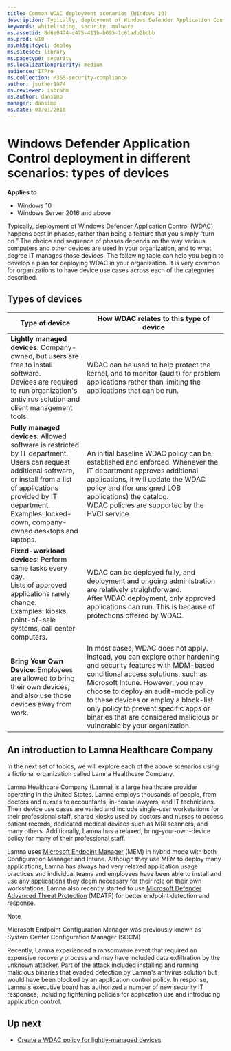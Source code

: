 ```yaml
---
title: Common WDAC deployment scenarios (Windows 10)
description: Typically, deployment of Windows Defender Application Control happens best in phases, rather than being a feature that you simply “turn on.” The choice and sequence of phases depends on the way various computers and other devices are used in your organization, and to what degree IT manages those devices.
keywords: whitelisting, security, malware
ms.assetid: 8d6e0474-c475-411b-b095-1c61adb2bdbb
ms.prod: w10
ms.mktglfcycl: deploy
ms.sitesec: library
ms.pagetype: security
ms.localizationpriority: medium
audience: ITPro
ms.collection: M365-security-compliance
author: jsuther1974
ms.reviewer: isbrahm
ms.author: dansimp
manager: dansimp
ms.date: 03/01/2018
---
```


# Windows Defender Application Control deployment in different scenarios: types of devices

**Applies to**
-   Windows 10
-   Windows Server 2016 and above

Typically, deployment of Windows Defender Application Control (WDAC) happens best in phases, rather than being a feature that you simply “turn on.” The choice and sequence of phases depends on the way various computers and other devices are used in your organization, and to what degree IT manages those devices. The following table can help you begin to develop a plan for deploying WDAC in your organization. It is very common for organizations to have device use cases across each of the categories described.

## Types of devices

| **Type of device**                 | **How WDAC relates to this type of device**  | 
|------------------------------------|------------------------------------------------------|
| **Lightly managed devices**: Company-owned, but users are free to install software.<br>Devices are required to run organization's antivirus solution and client management tools. | WDAC can be used to help protect the kernel, and to monitor (audit) for problem applications rather than limiting the applications that can be run. | 
| **Fully managed devices**: Allowed software is restricted by IT department.<br>Users can request additional software, or install from a list of applications provided by IT department.<br>Examples: locked-down, company-owned desktops and laptops. | An initial baseline WDAC policy can be established and enforced. Whenever the IT department approves additional applications, it will update the WDAC policy and (for unsigned LOB applications) the catalog.<br>WDAC policies are supported by the HVCI service. | 
| **Fixed-workload devices**: Perform same tasks every day.<br>Lists of approved applications rarely change.<br>Examples: kiosks, point-of-sale systems, call center computers. | WDAC can be deployed fully, and deployment and ongoing administration are relatively straightforward.<br>After WDAC deployment, only approved applications can run. This is because of protections offered by WDAC. | 
| **Bring Your Own Device**: Employees are allowed to bring their own devices, and also use those devices away from work. | In most cases, WDAC does not apply. Instead, you can explore other hardening and security features with MDM-based conditional access solutions, such as Microsoft Intune. However, you may choose to deploy an audit-mode policy to these devices or employ a block-list only policy to prevent specific apps or binaries that are considered malicious or vulnerable by your organization. | 

## An introduction to Lamna Healthcare Company

In the next set of topics, we will explore each of the above scenarios using a fictional organization called Lamna Healthcare Company.

Lamna Healthcare Company (Lamna) is a large healthcare provider operating in the United States. Lamna employs thousands of people, from doctors and nurses to accountants, in-house lawyers, and IT technicians. Their device use cases are varied and include single-user workstations for their professional staff, shared kiosks used by doctors and nurses to access patient records, dedicated medical devices such as MRI scanners, and many others. Additionally, Lamna has a relaxed, bring-your-own-device policy for many of their professional staff.

Lamna uses [Microsoft Endpoint Manager](https://www.microsoft.com/microsoft-365/microsoft-endpoint-manager) (MEM) in hybrid mode with both Configuration Manager and Intune. Although they use MEM to deploy many applications, Lamna has always had very relaxed application usage practices and individual teams and employees have been able to install and use any applications they deem necessary for their role on their own workstations. Lamna also recently started to use [Microsoft Defender Advanced Threat Protection](https://www.microsoft.com/microsoft-365/windows/microsoft-defender-atp) (MDATP) for better endpoint detection and response.

> [!NOTE]
> Microsoft Endpoint Configuration Manager was previously known as System Center Configuration Manager (SCCM) 

Recently, Lamna experienced a ransomware event that required an expensive recovery process and may have included data exfiltration by the unknown attacker. Part of the attack included installing and running malicious binaries that evaded detection by Lamna's antivirus solution but would have been blocked by an application control policy. In response, Lamna's executive board has authorized a number of new security IT responses, including tightening policies for application use and introducing application control.

## Up next

- [Create a WDAC policy for lightly-managed devices](create-wdac-policy-for-lightly-managed-devices.md)
